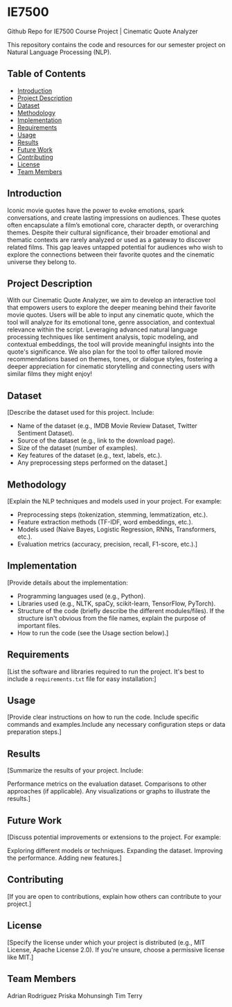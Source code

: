 # IE7500 
Github Repo for IE7500 Course Project | Cinematic Quote Analyzer

This repository contains the code and resources for our semester project on Natural Language Processing (NLP).

## Table of Contents

- [Introduction](#introduction)
- [Project Description](#project-description)
- [Dataset](#dataset)
- [Methodology](#methodology)
- [Implementation](#implementation)
- [Requirements](#requirements)
- [Usage](#usage)
- [Results](#results)
- [Future Work](#future-work)
- [Contributing](#contributing)
- [License](#license)
- [Team Members](#team-members)

## Introduction

Iconic movie quotes have the power to evoke emotions, spark conversations, and create lasting impressions on audiences. 
These quotes often encapsulate a film’s emotional core, character depth, or overarching themes. Despite their cultural significance,
their broader emotional and thematic contexts are rarely analyzed or used as a gateway to discover related films. This gap leaves
untapped potential for audiences who wish to explore the connections between their favorite quotes and the cinematic universe they belong to.

## Project Description

With our Cinematic Quote Analyzer, we aim to develop an interactive tool that empowers users to explore the deeper meaning behind their favorite movie quotes.
Users will be able to input any cinematic quote, which the tool will analyze for its emotional tone, genre association, and contextual relevance within the script.
Leveraging advanced natural language processing techniques like sentiment analysis, topic modeling, and contextual embeddings, the tool will provide meaningful 
insights into the quote's significance. We also plan for the tool to offer tailored movie recommendations based on themes, tones, or dialogue styles, fostering a 
deeper appreciation for cinematic storytelling and connecting users with similar films they might enjoy!

## Dataset

[Describe the dataset used for this project.  Include:
* Name of the dataset (e.g., IMDB Movie Review Dataset, Twitter Sentiment Dataset).
* Source of the dataset (e.g., link to the download page).
* Size of the dataset (number of examples).
* Key features of the dataset (e.g., text, labels, etc.).
* Any preprocessing steps performed on the dataset.]

## Methodology

[Explain the NLP techniques and models used in your project.  For example:
* Preprocessing steps (tokenization, stemming, lemmatization, etc.).
* Feature extraction methods (TF-IDF, word embeddings, etc.).
* Models used (Naive Bayes, Logistic Regression, RNNs, Transformers, etc.).
* Evaluation metrics (accuracy, precision, recall, F1-score, etc.).]

## Implementation

[Provide details about the implementation:
* Programming languages used (e.g., Python).
* Libraries used (e.g., NLTK, spaCy, scikit-learn, TensorFlow, PyTorch).
* Structure of the code (briefly describe the different modules/files).  If the structure isn't obvious from the file names, explain the purpose of important files.
* How to run the code (see the Usage section below).]

## Requirements

[List the software and libraries required to run the project.  It's best to include a `requirements.txt` file for easy installation:]

## Usage
[Provide clear instructions on how to run the code.  Include specific commands and examples.Include any necessary configuration steps or data preparation steps.]

## Results
[Summarize the results of your project.  Include:

Performance metrics on the evaluation dataset.
Comparisons to other approaches (if applicable).
Any visualizations or graphs to illustrate the results.]

## Future Work
[Discuss potential improvements or extensions to the project.  For example:

Exploring different models or techniques.
Expanding the dataset.
Improving the performance.
Adding new features.]

## Contributing
[If you are open to contributions, explain how others can contribute to your project.]

## License
[Specify the license under which your project is distributed (e.g., MIT License, Apache License 2.0).  If you're unsure, choose a permissive license like MIT.]

## Team Members
Adrian Rodriguez
Priska Mohunsingh
Tim Terry



